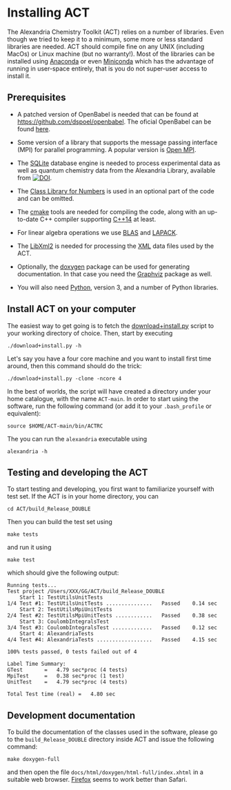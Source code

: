 Installing ACT
==============
The Alexandria Chemistry Toolkit (ACT) relies on a number of libraries. Even though we tried to keep it to a minimum,
some more or less standard libraries are needed. ACT should compile fine on any UNIX (including MacOs) or Linux machine (but no warranty!).
Most of the libraries can be installed using [Anaconda](https://anaconda.org) or even [Miniconda](https://docs.conda.io/en/latest/miniconda.html) which has the advantage of running in user-space entirely, that is you do not super-user access to install it.

Prerequisites
-------------
+ A patched version of OpenBabel is needed that can be found at
https://github.com/dspoel/openbabel. The oficial OpenBabel can be found [here](https://github.com/openbabel).

+ Some version of a library that supports the message passing interface (MPI) for parallel programming. A popular version is [Open MPI](https://open-mpi.org).

+ The [SQLite](https://www.sqlite.org/index.html) database engine is needed to process experimental data as well as quantum chemistry data from the Alexandria Library, available from [![DOI](https://zenodo.org/badge/DOI/10.5281/zenodo.1170597.svg)](https://doi.org/10.5281/zenodo.1170597).

+ The [Class Library for Numbers](https://www.ginac.de/CLN/) is used in an optional part of the code and can be omitted.

+ The [cmake](https://cmake.org) tools are needed for compiling the code, along with an up-to-date C++ compiler supporting [C++14](https://en.wikipedia.org/wiki/C++14) at least.

+ For linear algebra operations we use [BLAS](http://www.netlib.org/blas/) and [LAPACK](http://www.netlib.org/lapack/).

+ The [LibXml2](http://xmlsoft.org) is needed for processing the [XML](https://en.wikipedia.org/wiki/XML) data files used by the ACT.

+ Optionally, the [doxygen](https://www.doxygen.nl/index.html) package can be used for generating documentation. In that case you need the [Graphviz](https://www.graphviz.org) package as well.

+ You will also need [Python](https://www.python.org), version 3, and a number of Python libraries.

Install ACT on your computer
----------------------------
The easiest way to get going is to fetch the [download+install.py](download+install.py) script to your working directory of choice. Then, start by executing

```./download+install.py -h```

Let's say you have a four core machine and you want to install first time around, then this command should do the trick:

```./download+install.py -clone -ncore 4```

In the best of worlds, the script will have created a directory under your home catalogue, with the name ```ACT-main```. In order to start using the software, run the following command (or add it to your ```.bash_profile``` or equivalent):

```source $HOME/ACT-main/bin/ACTRC```

The you can run the ```alexandria``` executable using

```alexandria -h```

Testing and developing the ACT
------------------------------
To start testing and developing, you first want to familiarize yourself with test set. If the ACT is in your home directory, you can

```cd ACT/build_Release_DOUBLE```

Then you can build the test set using

```make tests```

and run it using

```make test```

which should give the following output:
```% make test                                                
Running tests...
Test project /Users/XXX/GG/ACT/build_Release_DOUBLE
    Start 1: TestUtilsUnitTests
1/4 Test #1: TestUtilsUnitTests ...............   Passed    0.14 sec
    Start 2: TestUtilsMpiUnitTests
2/4 Test #2: TestUtilsMpiUnitTests ............   Passed    0.38 sec
    Start 3: CoulombIntegralsTest
3/4 Test #3: CoulombIntegralsTest .............   Passed    0.12 sec
    Start 4: AlexandriaTests
4/4 Test #4: AlexandriaTests ..................   Passed    4.15 sec

100% tests passed, 0 tests failed out of 4

Label Time Summary:
GTest       =   4.79 sec*proc (4 tests)
MpiTest     =   0.38 sec*proc (1 test)
UnitTest    =   4.79 sec*proc (4 tests)

Total Test time (real) =   4.80 sec
```

Development documentation
-------------------------
To build the documentation of the classes used in the software, please go to the ```build_Release_DOUBLE``` directory inside ACT and issue the following command:

```make doxygen-full```

and then open the file ```docs/html/doxygen/html-full/index.xhtml``` in a suitable web browser. [Firefox](https://www.mozilla.org/en-GB/firefox/new/) seems to work better than Safari.
